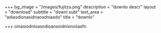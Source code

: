 +++
bg_image = "/images/fujitzu.png"
description = "downlo descr"
layout = "download"
subtitle = "downl subt"
text_area = "adiasdionasidnaosdniasdo"
title = "downlo"

+++
oinasiodnioasndioansoidnionoiiasfn 